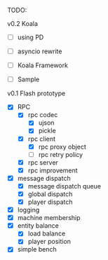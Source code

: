 TODO:

v0.2 Koala

* [ ] using PD
* [ ] asyncio rewrite
* [ ] Koala Framework
* [ ] Sample



v0.1 Flash prototype

* [x] RPC
    * [x] rpc codec
        - [x] ujson
        - [x] pickle
    * [x] rpc client
        - [x] rpc proxy object
        - [ ] rpc retry policy
    * [x] rpc server
    * [x] rpc improvement
* [x] message dispatch
    - [x] message dispatch queue
    - [x] global dispatch
    - [x] player dispatch
* [x] logging
* [x] machine membership
* [x] entity balance
    * [x] load balance
    * [x] player position
* [x] simple bench

